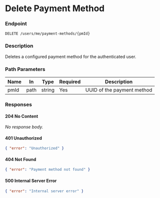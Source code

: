 # Delete Payment Method

### Endpoint

`DELETE /users/me/payment-methods/{pmId}`

### Description

Deletes a configured payment method for the authenticated user.

### Path Parameters

| Name | In   | Type   | Required | Description                |
| ---- | ---- | ------ | -------- | -------------------------- |
| pmId | path | string | Yes      | UUID of the payment method |

### Responses

#### 204 No Content

_No response body._

#### 401 Unauthorized

```json
{ "error": "Unauthorized" }
```

#### 404 Not Found

```json
{ "error": "Payment method not found" }
```

#### 500 Internal Server Error

```json
{ "error": "Internal server error" }
```
